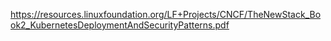 https://resources.linuxfoundation.org/LF+Projects/CNCF/TheNewStack_Book2_KubernetesDeploymentAndSecurityPatterns.pdf
